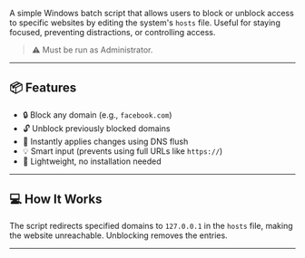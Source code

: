 A simple Windows batch script that allows users to block or unblock access to specific websites by editing the system's `hosts` file. Useful for staying focused, preventing distractions, or controlling access.

> ⚠️ Must be run as Administrator.

---

## 📦 Features

- 🔒 Block any domain (e.g., `facebook.com`)
- 🔓 Unblock previously blocked domains
- 🚀 Instantly applies changes using DNS flush
- 💡 Smart input (prevents using full URLs like `https://`)
- 🧠 Lightweight, no installation needed
---

## 💻 How It Works

The script redirects specified domains to `127.0.0.1` in the `hosts` file, making the website unreachable. Unblocking removes the entries.

---
